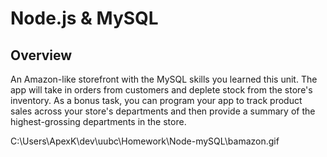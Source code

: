 # Node.js & MySQL

## Overview

An Amazon-like storefront with the MySQL skills you learned this unit. The app will take in orders from customers and deplete stock from the store's inventory. As a bonus task, you can program your app to track product sales across your store's departments and then provide a summary of the highest-grossing departments in the store.

C:\Users\ApexK\dev\uubc\Homework\Node-mySQL\bamazon.gif
